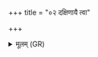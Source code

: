 +++
title = "०२ दक्षिणायै त्वा"

+++
<details><summary>मूलम् (GR)</summary>

दक्षिणायै त्वा (…) ॥
</details>